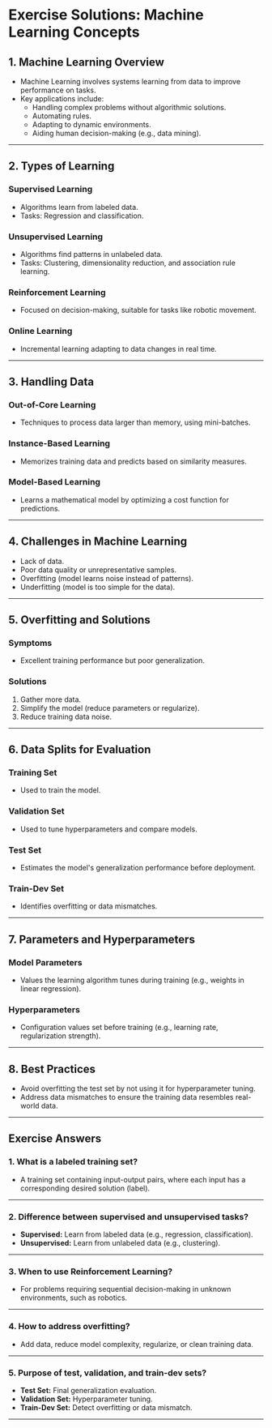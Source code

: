 # **Exercise Solutions: Machine Learning Concepts**

## **1. Machine Learning Overview**
- Machine Learning involves systems learning from data to improve performance on tasks.
- Key applications include:
  - Handling complex problems without algorithmic solutions.
  - Automating rules.
  - Adapting to dynamic environments.
  - Aiding human decision-making (e.g., data mining).

---

## **2. Types of Learning**
### **Supervised Learning**
- Algorithms learn from labeled data.
- Tasks: Regression and classification.

### **Unsupervised Learning**
- Algorithms find patterns in unlabeled data.
- Tasks: Clustering, dimensionality reduction, and association rule learning.

### **Reinforcement Learning**
- Focused on decision-making, suitable for tasks like robotic movement.

### **Online Learning**
- Incremental learning adapting to data changes in real time.

---

## **3. Handling Data**
### **Out-of-Core Learning**
- Techniques to process data larger than memory, using mini-batches.

### **Instance-Based Learning**
- Memorizes training data and predicts based on similarity measures.

### **Model-Based Learning**
- Learns a mathematical model by optimizing a cost function for predictions.

---

## **4. Challenges in Machine Learning**
- Lack of data.
- Poor data quality or unrepresentative samples.
- Overfitting (model learns noise instead of patterns).
- Underfitting (model is too simple for the data).

---

## **5. Overfitting and Solutions**
### **Symptoms**
- Excellent training performance but poor generalization.

### **Solutions**
1. Gather more data.
2. Simplify the model (reduce parameters or regularize).
3. Reduce training data noise.

---

## **6. Data Splits for Evaluation**
### **Training Set**
- Used to train the model.

### **Validation Set**
- Used to tune hyperparameters and compare models.

### **Test Set**
- Estimates the model's generalization performance before deployment.

### **Train-Dev Set**
- Identifies overfitting or data mismatches.

---

## **7. Parameters and Hyperparameters**
### **Model Parameters**
- Values the learning algorithm tunes during training (e.g., weights in linear regression).

### **Hyperparameters**
- Configuration values set before training (e.g., learning rate, regularization strength).

---

## **8. Best Practices**
- Avoid overfitting the test set by not using it for hyperparameter tuning.
- Address data mismatches to ensure the training data resembles real-world data.

---

## **Exercise Answers**

### **1. What is a labeled training set?**
- A training set containing input-output pairs, where each input has a corresponding desired solution (label).

---

### **2. Difference between supervised and unsupervised tasks?**
- **Supervised:** Learn from labeled data (e.g., regression, classification).
- **Unsupervised:** Learn from unlabeled data (e.g., clustering).

---

### **3. When to use Reinforcement Learning?**
- For problems requiring sequential decision-making in unknown environments, such as robotics.

---

### **4. How to address overfitting?**
- Add data, reduce model complexity, regularize, or clean training data.

---

### **5. Purpose of test, validation, and train-dev sets?**
- **Test Set:** Final generalization evaluation.
- **Validation Set:** Hyperparameter tuning.
- **Train-Dev Set:** Detect overfitting or data mismatch.

---


